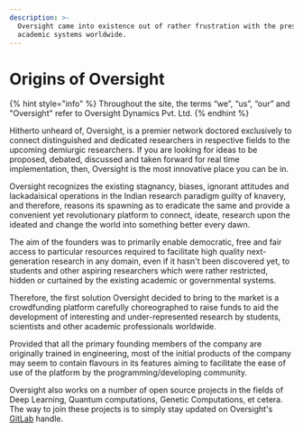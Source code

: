 ```yaml
---
description: >-
  Oversight came into existence out of rather frustration with the present
  academic systems worldwide.
---
```


# Origins of Oversight

{% hint style="info" %}
Throughout the site, the terms “we”, “us”, “our” and "Oversight" refer to Oversight Dynamics Pvt. Ltd.
{% endhint %}

Hitherto unheard of, Oversight, is a premier network doctored exclusively to connect distinguished and dedicated researchers in respective fields to the upcoming demiurgic researchers. If you are looking for ideas to be proposed, debated, discussed and taken forward for real time implementation, then, Oversight is the most innovative place you can be in. 

Oversight recognizes the existing stagnancy, biases, ignorant attitudes and lackadaisical operations in the Indian research paradigm guilty of knavery, and therefore, reasons its spawning as to eradicate the same and provide a convenient yet revolutionary platform to connect, ideate, research upon the ideated and change the world into something better every dawn.

The aim of the founders was to primarily enable democratic, free and fair access to particular resources required to facilitate high quality next-generation research in any domain, even if it hasn't been discovered yet, to students and other aspiring researchers which were rather restricted, hidden or curtained by the existing academic or governmental systems.

Therefore, the first solution Oversight decided to bring to the market is a crowdfunding platform carefully choreographed to raise funds to aid the development of interesting and under-represented research by students, scientists and other academic professionals worldwide.

Provided that all the primary founding members of the company are originally trained in engineering, most of the initial products of the company may seem to contain flavours in its features aiming to facilitate the ease of use of the platform by the programming/developing community.

Oversight also works on a number of open source projects in the fields of Deep Learning, Quantum computations, Genetic Computations, et cetera. The way to join these projects is to simply stay updated on Oversight's [GitLab](https://gitlab.com/oversight) handle.

